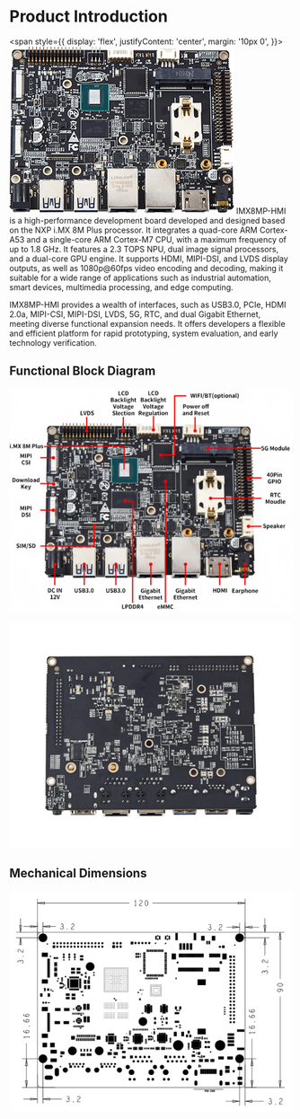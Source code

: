 # Product Introduction
<span style={{
  display: 'flex',
  justifyContent: 'center',
  margin: '10px 0',
  }}>
 ![alt text](./static/image.png)
</span>
IMX8MP-HMI is a high-performance development board developed and designed based on the NXP i.MX 8M Plus processor. It integrates a quad-core ARM Cortex-A53 and a single-core ARM Cortex-M7 CPU, with a maximum frequency of up to 1.8 GHz. It features a 2.3 TOPS NPU, dual image signal processors, and a dual-core GPU engine. It supports HDMI, MIPI-DSI, and LVDS display outputs, as well as 1080p@60fps video encoding and decoding, making it suitable for a wide range of applications such as industrial automation, smart devices, multimedia processing, and edge computing.

IMX8MP-HMI provides a wealth of interfaces, such as USB3.0, PCIe, HDMI 2.0a, MIPI-CSI, MIPI-DSI, LVDS, 5G, RTC, and dual Gigabit Ethernet, meeting diverse functional expansion needs. It offers developers a flexible and efficient platform for rapid prototyping, system evaluation, and early technology verification.

## Functional Block Diagram

![alt text](./static/image-1.png)

![alt text](./static/image-2.png)

## Mechanical Dimensions

![alt text](./static/image-3.png)